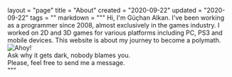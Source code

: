 layout = "page"
title = "About"
created = "2020-09-22"
updated = "2020-09-22"
tags = ""
markdown = """
Hi, I'm Güçhan Alkan. I've been working as a programmer since 2008, almost exclusively in the games industry. I worked on 2D and 3D games for various platforms including PC, PS3 and mobile devices. This website is about my journey to become a polymath.  
![Ahoy!](/assets/about/01050034.jpg)  
Ask why it gets dark, nobody blames you.  
Please, feel free to send me a message.  
"""